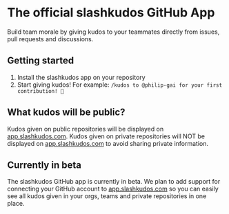 # The official slashkudos GitHub App

Build team morale by giving kudos to your teammates directly from issues, pull requests and discussions.

## Getting started

1. Install the slashkudos app on your repository
2. Start giving kudos! For example: `/kudos to @philip-gai for your first contribution! 🎉`

## What kudos will be public?

Kudos given on public repositories will be displayed on [app.slashkudos.com]. Kudos given on private repositories will NOT be displayed on [app.slashkudos.com] to avoid sharing private information.

## Currently in beta

The slashkudos GitHub app is currently in beta. We plan to add support for connecting your GitHub account to [app.slashkudos.com] so you can easily see all kudos given in your orgs, teams and private repositories in one place.

<!-- Links -->
[app.slashkudos.com]: https://app.slashkudos.com/
